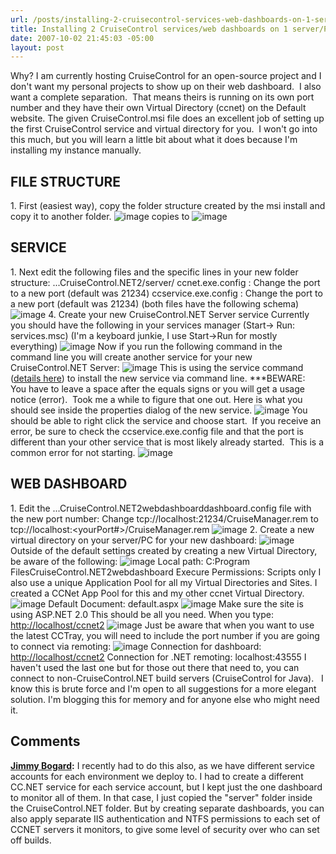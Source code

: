 ```yaml
---
url: /posts/installing-2-cruisecontrol-services-web-dashboards-on-1-server-pc
title: Installing 2 CruiseControl services/web dashboards on 1 server/PC
date: 2007-10-02 21:45:03 -05:00
layout: post
---
```


Why? I am currently hosting CruiseControl for an open-source project and I don't want my personal projects to show up on their web dashboard.  I also want a complete separation.  That means theirs is running on its own port number and they have their own Virtual Directory (ccnet) on the Default website. The given CruiseControl.msi file does an excellent job of setting up the first CruiseControl service and virtual directory for you.  I won't go into this much, but you will learn a little bit about what it does because I'm installing my instance manually.

## FILE STRUCTURE

1\. First (easiest way), copy the folder structure created by the msi install and copy it to another folder. ![image](jasonmeridth/files/2011/03/Installing2CruiseControlserviceswebdashb_EB50/image_thumb.png) copies to ![image](http://lostechies.com/jasonmeridth/files/2011/03/Installing2CruiseControlserviceswebdashb_EB50/image_thumb_1.png)

## SERVICE

1\. Next edit the following files and the specific lines in your new folder structure: ...CruiseControl.NET2/server/ ccnet.exe.config : Change the port to a new port (default was 21234) ccservice.exe.config : Change the port to a new port (default was 21234) (both files have the following schema) ![image](jasonmeridth/files/2011/03/Installing2CruiseControlserviceswebdashb_EB50/image_thumb_2.png) 4\. Create your new CruiseControl.NET Server service Currently you should have the following in your services manager (Start-> Run: services.msc) (I'm a keyboard junkie, I use Start->Run for mostly everything) ![image](http://lostechies.com/jasonmeridth/files/2011/03/Installing2CruiseControlserviceswebdashb_EB50/image_thumb_3.png) Now if you run the following command in the command line you will create another service for your new CruiseControl.NET Server: ![image](http://lostechies.com/jasonmeridth/files/2011/03/Installing2CruiseControlserviceswebdashb_EB50/image_thumb_6.png) This is using the service command ([details here](http://msdn2.microsoft.com/en-us/library/ms810435.aspx)) to install the new service via command line. ***BEWARE:  You have to leave a space after the equals signs or you will get a usage notice (error).  Took me a while to figure that one out. Here is what you should see inside the properties dialog of the new service. ![image](http://lostechies.com/jasonmeridth/files/2011/03/Installing2CruiseControlserviceswebdashb_EB50/image_thumb_5.png) You should be able to right click the service and choose start.  If you receive an error, be sure to check the ccservice.exe.config file and that the port is different than your other service that is most likely already started.  This is a common error for not starting. ![image](http://lostechies.com/jasonmeridth/files/2011/03/Installing2CruiseControlserviceswebdashb_EB50/image_thumb_4.png)

## WEB DASHBOARD

1\. Edit the ...CruiseControl.NET2webdashboarddashboard.config file with the new port number: Change tcp://localhost:21234/CruiseManager.rem to tcp://localhost:<yourPort#>/CruiseManager.rem ![image](jasonmeridth/files/2011/03/Installing2CruiseControlserviceswebdashb_EB50/image_thumb_7.png) 2\. Create a new virtual directory on your server/PC for your new dashboard: ![image](http://lostechies.com/jasonmeridth/files/2011/03/Installing2CruiseControlserviceswebdashb_EB50/image_thumb_8.png) Outside of the default settings created by creating a new Virtual Directory, be aware of the following: ![image](http://lostechies.com/jasonmeridth/files/2011/03/Installing2CruiseControlserviceswebdashb_EB50/image_thumb_10.png) Local path: C:Program FilesCruiseControl.NET2webdashboard Execure Permissions: Scripts only I also use a unique Application Pool for all my Virtual Directories and Sites. I created a CCNet App Pool for this and my other ccnet Virtual Directory. ![image](http://lostechies.com/jasonmeridth/files/2011/03/Installing2CruiseControlserviceswebdashb_EB50/image_thumb_11.png) Default Document: default.aspx ![image](http://lostechies.com/jasonmeridth/files/2011/03/Installing2CruiseControlserviceswebdashb_EB50/image_thumb_12.png) Make sure the site is using ASP.NET 2.0 This should be all you need. When you type: <http://localhost/ccnet2> ![image](http://lostechies.com/jasonmeridth/files/2011/03/Installing2CruiseControlserviceswebdashb_EB50/image_thumb_13.png) Just be aware that when you want to use the latest CCTray, you will need to include the port number if you are going to connect via remoting: ![image](http://lostechies.com/jasonmeridth/files/2011/03/Installing2CruiseControlserviceswebdashb_EB50/image_thumb_14.png) Connection for dashboard: <http://localhost/ccnet2> Connection for .NET remoting: localhost:43555 I haven't used the last one but for those out there that need to, you can connect to non-CruiseControl.NET build servers (CruiseControl for Java).   I know this is brute force and I'm open to all suggestions for a more elegant solution. I'm blogging this for memory and for anyone else who might need it.

## Comments

**[Jimmy Bogard](#137 "2007-10-03 12:32:07"):** I recently had to do this also, as we have different service accounts for each environment we deploy to. I had to create a different CC.NET service for each service account, but I kept just the one dashboard to monitor all of them. In that case, I just copied the "server" folder inside the CruiseControl.NET folder. But by creating separate dashboards, you can also apply separate IIS authentication and NTFS permissions to each set of CCNET servers it monitors, to give some level of security over who can set off builds.
